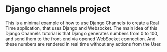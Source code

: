 # Django channels project

This is a minimal example of how to use Django Channels to create a Real Time application, that uses Django and Websocket.
The main idea of this Django Channels tutorial is that Django generates numbers from 0 to 100, and send them to the front-end via opened WebSocket connection. And these numbers are rendered in real time without any actions from the User.
